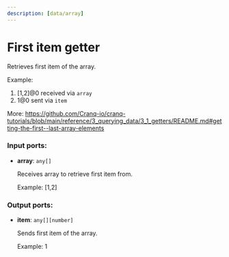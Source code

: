 ```yaml
---
description: [data/array]
---
```


# First item getter

Retrieves first item of the array.

Example:
1. [1,2]@0 received via `array`
2. 1@0 sent via `item`

More:
https://github.com/Cranq-io/cranq-tutorials/blob/main/reference/3_querying_data/3_1_getters/README.md#getting-the-first--last-array-elements

### Input ports:

* __array__: `any[]`

    Receives array to retrieve first item from.
    
    Example:
    [1,2]

### Output ports:

* __item__: `any[][number]`

    Sends first item of the array.
    
    Example:
    1

